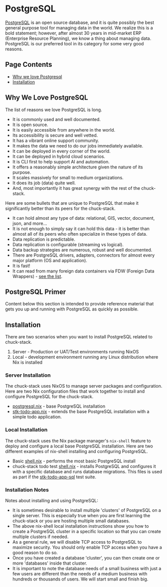 # PostgreSQL

[PostgreSQL](https://www.postgresql.org/) is an open source database, and it is quite possibly the best general purpose tool for managing data in the world. We realize this is a bold statement; however, after almost 30 years in mid-market ERP (Enterprise Resource Planning), we know a thing about managing data. PostgreSQL is our preferred tool in its category for some very good reasons.

## Page Contents

- [Why we love Postgresql](#why-we-love-postgresql)
- [Installation](#installation)

## Why We Love PostgreSQL

The list of reasons we love PostgreSQL is long.

- It is commonly used and well documented.
- It is open source.
- It is easily accessible from anywhere in the world.
- Its accessibility is secure and well vetted.
- It has a vibrant online support community.
- It makes the data we need to do our jobs immediately available.
- It can be deployed in every corner of the world.
- It can be deployed in hybrid cloud scenarios.
- It is CLI first to help support AI and automation.
- It offers a reasonably simple architecture given the nature of its purpose.
- It scales massively for small to medium organizations.
- It does its job (data) quite well.
- And, most importantly it has great synergy with the rest of the chuck-stack.

Here are some bullets that are unique to PostgreSQL that make it significantly better than its peers for the chuck-stack.

- It can hold almost any type of data: relational, GIS, vector, document, json, and more...
- It is not enough to simply say it can hold this data - it is better than almost all of its peers who often specialize in these types of data.
- Data replication is predictable.
- Data replication is configurable (streaming vs logical).
- Data backup strategies are numerous, robust and well documented.
- There are PostgreSQL drivers, adapters, connectors for almost every major platform (OS and application).
- It is fast!
- It can read from many foreign data containers via FDW (Foreign Data Wrappers) - [see the list](https://wiki.postgresql.org/wiki/Foreign_data_wrappers).

## PostgreSQL Primer

Content below this section is intended to provide reference material that gets you up and running with PostgreSQL as quickly as possible.

## Installation

There are two scenarios when you want to install PostgreSQL related to chuck-stack.

1. Server - Production or UAT/Test environments running NixOS
1. Local - development environment running any Linux distribution where Nix is installed

### Server Installation

The chuck-stack uses NixOS to manage server packages and configuration. Here are two Nix configuration files that work together to install and configure PostgreSQL for the chuck-stack.

- [postgresql.nix](https://github.com/chuckstack/chuck-stack-nix/blob/main/nixos/postgresql.nix) - base PostgreSQL installation
- [stk-todo-app.nix](https://github.com/chuckstack/chuck-stack-nix/blob/main/nixos/stk-todo-app.nix) - extends the base PostgreSQL installation with a simple todo application.

### Local Installation

The chuck-stack uses the Nix package manager's `nix-shell` feature to deploy and configure a local base PostgreSQL installation. Here are two different examples of nix-shell installing and configuring PostgreSQL.

- Basic [shell.nix](https://github.com/chuckstack/chuck-stack-nix/blob/main/nix-shell/postgresql-local/shell.nix) - performs the most basic PostgreSQL install
- chuck-stack todo test [shell.nix](https://github.com/chuckstack/stk-todo-app-sql/blob/main/test/shell.nix) - installs PostgreSQL and configures it with a specific database and runs database migrations. This files is used as part if the [stk-todo-app-sql](https://github.com/chuckstack/stk-todo-app-sql) test suite.

### Installation Notes

Notes about installing and using PostgreSQL:

- It is sometimes desirable to install multiple 'clusters' of PostgreSQL on a single server. This is especially true when you are first learning the chuck-stack or you are hosting multiple small databases.
- The above nix-shell local installation instructions show you how to create a PostgreSQL cluster in a specific location so that you can create multiple clusters if needed.
- As a general rule, we will disable TCP access to PostgreSQL to maximize security. You should only enable TCP access when you have a good reason to do so.
- Once you have created a database 'cluster', you can then create one or more 'databases' inside that cluster.
- It is important to note the database needs of a small business with just a few users are different than the needs of a medium business with hundreds or thousands of users. We will start small and finish big.

